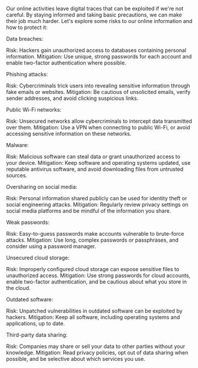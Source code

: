 
Our online activities leave digital traces that can be exploited if we're not careful. By staying informed and taking basic precautions, we can make their job much harder. Let's explore some risks to our online information and how to protect it:

Data breaches:

Risk: Hackers gain unauthorized access to databases containing personal information. Mitigation: Use unique, strong passwords for each account and enable two-factor authentication where possible.

Phishing attacks:

Risk: Cybercriminals trick users into revealing sensitive information through fake emails or websites. Mitigation: Be cautious of unsolicited emails, verify sender addresses, and avoid clicking suspicious links.

Public Wi-Fi networks:

Risk: Unsecured networks allow cybercriminals to intercept data transmitted over them. Mitigation: Use a VPN when connecting to public Wi-Fi, or avoid accessing sensitive information on these networks.

Malware:

Risk: Malicious software can steal data or grant unauthorized access to your device. Mitigation: Keep software and operating systems updated, use reputable antivirus software, and avoid downloading files from untrusted sources.

Oversharing on social media:

Risk: Personal information shared publicly can be used for identity theft or social engineering attacks. Mitigation: Regularly review privacy settings on social media platforms and be mindful of the information you share.

Weak passwords:

Risk: Easy-to-guess passwords make accounts vulnerable to brute-force attacks. Mitigation: Use long, complex passwords or passphrases, and consider using a password manager.

Unsecured cloud storage:

Risk: Improperly configured cloud storage can expose sensitive files to unauthorized access. Mitigation: Use strong passwords for cloud accounts, enable two-factor authentication, and be cautious about what you store in the cloud.

Outdated software:

Risk: Unpatched vulnerabilities in outdated software can be exploited by hackers. Mitigation: Keep all software, including operating systems and applications, up to date.

Third-party data sharing:

Risk: Companies may share or sell your data to other parties without your knowledge. Mitigation: Read privacy policies, opt out of data sharing when possible, and be selective about which services you use.
